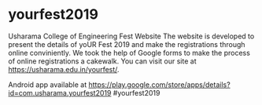 # yourfest2019
Usharama College of Engineering Fest Website
The website is developed to present the details of yoUR Fest 2019 and make the registrations through online conviniently.
We took the help of Google forms to make the process of online registrations a cakewalk.
You can visit our site at https://usharama.edu.in/yourfest/.


Android app available at https://play.google.com/store/apps/details?id=com.usharama.yourfest2019 #yourfest2019

